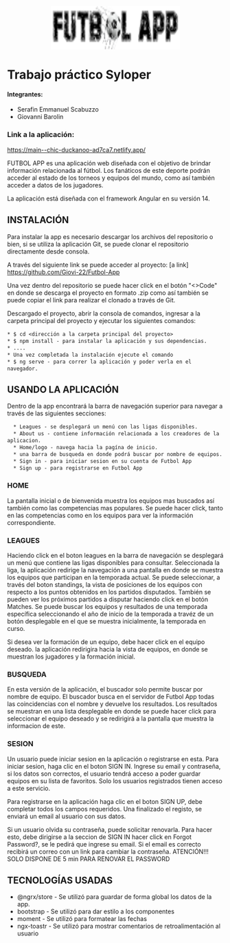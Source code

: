 <p align="center" margin="0">
   <img src="./src/assets/Futbol App-icon.svg" width="300px" height="100px">
</p>

# Trabajo práctico Syloper
#### Integrantes:
   * Serafin Emmanuel Scabuzzo
   * Giovanni Barolin 
### Link a la aplicación:
https://main--chic-duckanoo-ad7ca7.netlify.app/

FUTBOL APP es una aplicación web diseñada con el objetivo de brindar información relacionada al fútbol. Los fanáticos de este deporte podrán acceder al estado de los torneos y equipos del mundo, como así también acceder a datos de los jugadores.

La aplicación está diseñada con el framework Angular en su versión 14.

## INSTALACIÓN
Para instalar la app es necesario descargar los archivos del repositorio o bien, si se utiliza la aplicación Git, se puede clonar el repositorio directamente desde consola.

A través del siguiente link se puede acceder al proyecto: [a link] https://github.com/Giovi-22/Futbol-App

Una vez dentro del repositorio se puede hacer click en el botón "<>Code" en donde se descarga el proyecto en formato .zip como así también se puede copiar el link para realizar el clonado a través de Git.

Descargado el proyecto, abrir la consola de comandos, ingresar a la carpeta principal del proyecto y ejecutar los siguientes comandos:

    * $ cd <dirección a la carpeta principal del proyecto> 
    * $ npm install - para instalar la aplicación y sus dependencias. 
    * ....
    * Una vez completada la instalación ejecute el comando 
    * $ ng serve - para correr la aplicación y poder verla en el navegador. 

## USANDO LA APLICACIÓN
Dentro de la app encontrará la barra de navegación superior para navegar a través de las siguientes secciones: 

      * Leagues - se desplegará un menú con las ligas disponibles.
      * About us - contiene información relacionada a los creadores de la aplicacion.
      * Home/logo - navega hacia la pagína de inicio. 
      * una barra de busqueda en donde podrá buscar por nombre de equipos.
      * Sign in - para iniciar sesion en su cuenta de Futbol App
      * Sign up - para registrarse en Futbol App
### HOME
La pantalla inicial o de bienvenida muestra los equipos mas buscados así también como las competencias mas populares.
Se puede hacer click, tanto en las competencias como en los equipos para ver la información correspondiente.

### LEAGUES
Haciendo click en el boton leagues en la barra de navegación se desplegará un menú que contiene las ligas disponibles para consultar.
Seleccionada la liga, la aplicación redirige la navegación a una pantalla en donde se muestra los equipos que participan en la temporada actual. Se puede seleccionar, a través del boton standings, la vista de posiciones de los equipos con respecto a los puntos obtenidos en los partidos disputados. También se pueden ver los próximos partidos a disputar haciendo click en el botón Matches.
Se puede buscar los equipos y resultados de una temporada específica seleccionando el año de inicio de la temporada a travéz de un botón desplegable en el que se muestra inicialmente, la temporada en curso.

Si desea ver la formación de un equipo, debe hacer click en el equipo deseado. la aplicación redirigira hacia la vista de equipos, en donde se muestran los jugadores y la formación inicial.

### BUSQUEDA
En esta versión de la aplicación, el buscador solo permite buscar por nombre de equipo. El buscador busca en el servidor de Futbol App todas las coincidencias con el nombre y devuelve los resultados. Los resultados se muestran en una lista desplegable en donde se puede hacer click para seleccionar el equipo deseado y se redirigirá a la pantalla que muestra la informacion de este.

### SESION
Un usuario puede iniciar sesion en la aplicación o registrarse en esta.
Para iniciar sesion, haga clic en el boton SIGN IN. Ingrese su email y contraseña, si los datos son correctos, el usuario tendrá acceso a poder guardar equipos en su lista de favoritos. Solo los usuarios registrados tienen acceso a este servicio.

Para registrarse en la aplicación haga clic en el boton SIGN UP, debe completar todos los campos requeridos. Una finalizado el registo, se enviará un email al usuario con sus datos.

Si un usuario olvida su contraseña, puede solicitar renovarla. Para hacer esto, debe dirigirse a la seccion de SIGN IN hacer click en Forgot Password?, se le pedirá que ingrese su email. Si el email es correcto recibirá un correo con un link para cambiar la contraseña.
ATENCIÓN!!! SOLO DISPONE DE 5 min PARA RENOVAR EL PASSWORD

## TECNOLOGÍAS USADAS
  * @ngrx/store - Se utilizó para guardar de forma global los datos de la app.
  * bootstrap   - Se utilizó para dar estilo a los componentes   
  * moment      - Se utilizó para formatear las fechas
  * ngx-toastr  - Se utilizó para mostrar comentarios de retroalimentación al usuario

